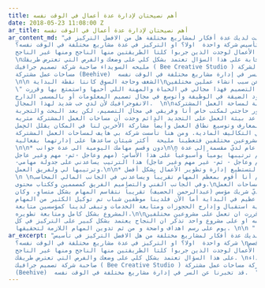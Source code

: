```yaml
---
title: أهم نصيحتان لإدارة عدة أعمال في الوقت نفسه
date: 2018-05-23 11:08:00 Z
ar_title: أهم نصيحتان لإدارة عدة أعمال في الوقت نفسه
ar_content_md: "في حال كانت لديك عدة أفكار لمشاريع مختلفة هل من الافضل التركيز في
  تأسيس شركة واحدة  اولا؟ او التركيز في عدة مشاريع مختلفة في الوقت نفسه؟ \nلو بحثت
  في قصص رواد الأعمال لوجدت الذين جربوا كلتا الطريقتين منها الناجح ومنها غير الناجح.
  \nفالإجابة على هذا السؤال تعتمد بشكل كلي على وضعك والفرص التي تعترض طريقك. \nوقصة
  مليحه السويداء صاحبة شركة تصميم جرافيك ( Bee Creative Studio ) و مؤسس شريك لشركة
  مساحات عمل مشتركة (Beehive)  قد تخبرنا عن السر في إدارة مشاريع مختلفة في الوقت نفسه.
  \n\n الشغف وحاجة السوق كانتا نقطة البداية\nتقول مليحة عن سبب انشاء عملين مختلفين
  \" بالنسبة لشركة التصميم فهذا مجالي في الحياة والمهنة اللي أحبها واستمتع بها وقررت
  إني اخرج من الحدود الضيقة في الوظيفة وأتوسع في مجال تصميم المعلومات أو بالمسمى الدارج
  الانفوجرافيك لأن لدي حب شديد لهذا المجال.  \n\nأما بالنسبة لمساحة العمل المشتركة
  فبدأت عند ظهور حاجتي لمكتب خاص أنا وفريقي في مجال التصميم، لكن بعد البحث والتجربة
  عن أفضل مكان يساعد بيئة العمل على التجديد الدائم وجدت أن مساحات العمل المشتركة مثريه
  من ناحية المعارف وتوسيع نطاق العمل وأيضاً مشاركة الأخرين لنا في المكان يقلل الحِمل
  الكبير في التكاليف المادية. ومن هنا تأسست شركة بي هايف لمساحات العمل المشتركة.\"\nأما
  عن كيفية إدارة مشروعين مختلفين فتعطينا مليحة  أكثر شيئان ساعدها على إدارتهما بفعالية:
  \n\n* دون وقسم مهامك اليومية الى عدة جوانب\n\n الإدارة بشكل عام لديّ مقسمة إلى عدة
  جوانب ويتم ترتيبها يومياً وأسبوعياً على هذا الأساس: (مهم وعاجل -ثم- مهم وغير عاجل
  -ثم- غير مهم وعاجل - ثم- غير مهم وغير عاجل) هذا الترتيب يساعدني على جدولة مهامي
  وترتيبها لي ولفريق العمل.\n\n* استعن بالغير لتستطيع إدارة وتطوير الأعمال بشكل أفضل
  \n \nفي شركة التصميم أنا أقوم بمعظم المهام تقريباً ويساعدني في الجانب المالي المحاسب،
  وفي الجانب الفني والتصاميم الفريق كمصممين وككتاب محتوى.\nأما في شركة مساحات العمل
  المشتركة لديّ شريك مؤسس (عبدالرحمن الحضيف) تقريباً نتقاسم المهام بشكل متساوٍ، وكان
  يتطلب منا جهد عظيم في البداية أما الآن فلدينا موظفين شباب تم توكيل الكثير من المهام
  لهم من ناحية استقبال وإدارج الحجوزات ومتابعة الخدمات وتبقى لدينا كمؤسسين متابعة
  المشروع بشكل كامل ومتابعة تطويره.\n\nفي الختام سواءً  قررت ان تعمل على مشروعين مختلفين
  في الوقت نفسه او على مشروع واحد تذكر ان النجاح يعتمد بشكل كبير على التركيز في كل
  يوم على رسم اهداف واضحة و من ثم تدوين المهام اللازمة لتحقيقها. \n\n "
ar_excerpt: "في حال كان لديك عدة أفكار لمشاريع مختلفة من هل الافضل التركيز في تأسيس
  شركة واحدة  اولا؟ او التركيز في عدة مشاريع مختلفة في الوقت نفسه؟ \nلو بحثت في قصص
  رواد الأعمال لوجدت الذين جربوا كلتا الطريقتين منها الناجح ومنها غير الناجح. \nفالإجابة
  على هذا السؤال تعتمد بشكل كلي على وضعك والفرص التي تعترض طريقك. \nوقصة مليحه السويداء
  صاحبة شركة تصميم جرافيك ( Bee Creative Studio ) و مؤسس شريك لشركة مساحات عمل مشتركة
  (Beehive)  قد تخبرنا عن السر في إدارة مشاريع مختلفة في الوقت نفسه.  "
---
```


  